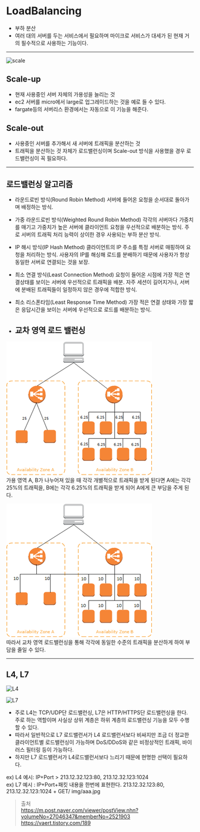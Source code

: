 # LoadBalancing
- 부하 분산
- 여러 대의 서버를 두는 서비스에서 필요하며 마이크로 서비스가 대세가 된 현재 거의 필수적으로 사용하는 기능이다.


---

![scale](https://post-phinf.pstatic.net/MjAxOTEyMTBfMjk1/MDAxNTc1OTU1MDI2NTY4.Zxj8nWGb6G6jtHDAZPPDf-dPZnpb_hsd7ydWw5lW7vAg.AucOXPJnmLyGiHr8KpVD9Dsy59FsWv5p7qJnSyW_YFAg.JPEG/%EB%A1%9C%EB%93%9C%EB%B0%B8%EB%9F%B0%EC%8B%B1_%EC%8A%A4%EC%BC%80%EC%9D%BC.jpg?type=w1200)
## Scale-up
- 현재 사용중인 서버 자체의 가용성을 늘리는 것
- ec2 서버를 micro에서 large로 업그레이드하는 것을 예로 들 수 있다.
- fargate등의 서버리스 환경에서는 자동으로 이 기능을 해준다.
## Scale-out
- 사용중인 서버를 추가해서 새 서버에 트래픽을 분산하는 것
- 트래픽을 분산하는 것 자체가 로드밸런싱이며 Scale-out 방식을 사용했을 경우 로드밸런싱이 꼭 필요하다.

---

## 로드밸런싱 알고리즘
- 라운드로빈 방식(Round Robin Method)
서버에 들어온 요청을 순서대로 돌아가며 배정하는 방식. 

- 가중 라운드로빈 방식(Weighted Round Robin Method)
각각의 서버마다 가중치를 매기고 가중치가 높은 서버에 클라이언트 요청을 우선적으로 배분하는 방식. 주로 서버의 트래픽 처리 능력이 상이한 경우 사용되는 부하 분산 방식.

- IP 해시 방식(IP Hash Method)
클라이언트의 IP 주소를 특정 서버로 매핑하여 요청을 처리하는 방식. 사용자의 IP를 해싱해 로드를 분배하기 때문에 사용자가 항상 동일한 서버로 연결되는 것을 보장.

- 최소 연결 방식(Least Connection Method)
요청이 들어온 시점에 가장 적은 연결상태를 보이는 서버에 우선적으로 트래픽을 배분. 자주 세션이 길어지거나, 서버에 분배된 트래픽들이 일정하지 않은 경우에 적합한 방식.

- 최소 리스폰타임(Least Response Time Method)
가장 적은 연결 상태와 가장 짧은 응답시간을 보이는 서버에 우선적으로 로드를 배분하는 방식.

- ## 교차 영역 로드 밸런싱  
![ecs20](/public/JS/ecs20.png)    
가용 영역 A, B가 나누어져 있을 때 각각 개별적으로 트래픽을 받게 된다면 A에는 각각 25%의 트래픽을, B에는 각각 6.25%의 트래픽을 받게 되어 A에게 큰 부담을 주게 된다.


![ecs19](/public/JS/ecs19.png)    
따라서 교차 영역 로드밸런싱을 통해 각각에 동일한 수준의 트래픽을 분산하게 하여 부담을 줄일 수 있다.

---

## L4, L7
![L4](https://post-phinf.pstatic.net/MjAxOTEyMTBfNCAg/MDAxNTc1OTU1MzY3OTM2.nG91HOEOh6Sc1AuUgbN3O4pcnEI-rh24UKSrrrjkrcsg.VcG18MidW4az7Oh0RQfRPLDBHNRyGayE1BsQxDImL3Ig.JPEG/L4-%EB%A1%9C%EB%93%9C%EB%B0%B8%EB%9F%B0%EC%8B%B1.jpg?type=w1200)   

![L7](https://post-phinf.pstatic.net/MjAxOTEyMTBfMjA1/MDAxNTc1OTU1MzgxODY5.odnG4CRES0e5bH7sOKyWRP1c8uO_XC4VX9A3HPeI1JQg.lNL2eJYbMz6NX1e5YFzfHDMQHn4YrdOJR2VYHmq5e1Ig.JPEG/L7-%EB%A1%9C%EB%93%9C%EB%B0%B8%EB%9F%B0%EC%8B%B1.jpg?type=w1200)   

- 주로 L4는 TCP/UDP단 로드밸런싱, L7은 HTTP/HTTPS단 로드밸런싱을 한다. 주로 하는 역할이며 사실상 상위 계층은 하위 계층의 로드밸런싱 기능을 모두 수행 할 수 있다.
- 따라서 일반적으로 L7 로드밸런서가 L4 로드밸런서보다 비싸지만 조금 더 정교한 클라이언트별 로드밸런싱이 가능하며 DoS/DDoS와 같은 비정상적인 트래픽, 바이러스 필터링 등이 가능하다.
- 하지만 L7 로드밸런서가 L4로드밸런서보다 느리기 때문에 현명한 선택이 필요하다.   

ex) L4 예시: IP+Port > 213.12.32.123:80, 213.12.32.123:1024   
ex) L7 예시 : IP+Port+패킷 내용을 한번에 표현한다. 213.12.32.123:80, 213.12.32.123:1024 + GET/ img/aaa.jpg   

> 출처   
> https://m.post.naver.com/viewer/postView.nhn?volumeNo=27046347&memberNo=2521903   
> https://vaert.tistory.com/189  
